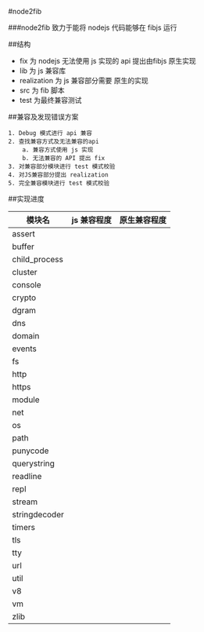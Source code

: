 #node2fib

###node2fib 致力于能将 nodejs 代码能够在 fibjs 运行		


##结构

* fix 为 nodejs 无法使用 js 实现的 api 提出由fibjs 原生实现									
* lib 为 js 兼容库									
* realization 为 js 兼容部分需要 原生的实现								
* src 为 fib 脚本      			
* test 为最终兼容测试				


##兼容及发现错误方案

	1. Debug 模式进行 api 兼容 
	2. 查找兼容方式及无法兼容的api
		a. 兼容方式使用 js 实现
		b. 无法兼容的 API 提出 fix
	3. 对兼容部分模块进行 test 模式校验
	4. 对JS兼容部分提出 realization         
	5. 完全兼容模块进行 test 模式校验
	
##实现进度

| 模块名            | js 兼容程度        | 原生兼容程度  |
| -----------------|:-----------------:| -----------:|
| assert					 | 							     |						 | 
| buffer					 |									 |						 |
| child_process		 |									 |						 |
| cluster					 |									 |						 |
| console					 |									 |						 |
| crypto				   |									 |						 |
| dgram					   |									 |						 |
| dns						   |									 |						 |
| domain				   |									 |						 |
| events					 |									 |						 |
| fs				       |									 |						 |
| http				     |									 |						 |
| https				     |									 |						 |
| module					 |									 |						 |
| net 						 |									 |						 |
| os				       |									 |						 |
| path					   |								   |						 |
| punycode				 |									 |						 |
| querystring			 |									 |						 |
| readline				 |									 |						 |
| repl				     |									 |						 |
| stream					 |									 |						 |
| stringdecoder		 |								   |						 |
| timers				   |									 |						 |
| tls			         |									 |						 |
| tty				       |								   |						 |
| url				       |									 |						 |
| util					   |									 |						 |
| v8				       |									 |						 |
| vm					     |									 |						 |
| zlib						 |									 |						 |